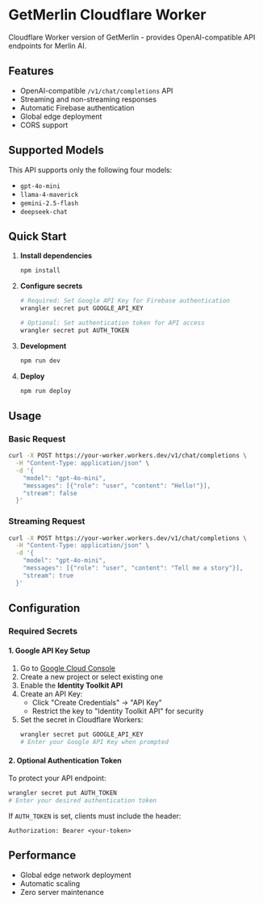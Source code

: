 # GetMerlin Cloudflare Worker

Cloudflare Worker version of GetMerlin - provides OpenAI-compatible API endpoints for Merlin AI.

## Features

- OpenAI-compatible `/v1/chat/completions` API
- Streaming and non-streaming responses
- Automatic Firebase authentication
- Global edge deployment
- CORS support

## Supported Models

This API supports only the following four models:

- `gpt-4o-mini`
- `llama-4-maverick`
- `gemini-2.5-flash`
- `deepseek-chat`

## Quick Start

1. **Install dependencies**
   ```bash
   npm install
   ```

2. **Configure secrets**
   ```bash
   # Required: Set Google API Key for Firebase authentication
   wrangler secret put GOOGLE_API_KEY

   # Optional: Set authentication token for API access
   wrangler secret put AUTH_TOKEN
   ```

3. **Development**
   ```bash
   npm run dev
   ```

4. **Deploy**
   ```bash
   npm run deploy
   ```

## Usage

### Basic Request
```bash
curl -X POST https://your-worker.workers.dev/v1/chat/completions \
  -H "Content-Type: application/json" \
  -d '{
    "model": "gpt-4o-mini",
    "messages": [{"role": "user", "content": "Hello!"}],
    "stream": false
  }'
```

### Streaming Request
```bash
curl -X POST https://your-worker.workers.dev/v1/chat/completions \
  -H "Content-Type: application/json" \
  -d '{
    "model": "gpt-4o-mini",
    "messages": [{"role": "user", "content": "Tell me a story"}],
    "stream": true
  }'
```

## Configuration

### Required Secrets

#### 1. Google API Key Setup

1. Go to [Google Cloud Console](https://console.cloud.google.com/apis/credentials)
2. Create a new project or select existing one
3. Enable the **Identity Toolkit API**
4. Create an API Key:
   - Click "Create Credentials" → "API Key"
   - Restrict the key to "Identity Toolkit API" for security
5. Set the secret in Cloudflare Workers:
   ```bash
   wrangler secret put GOOGLE_API_KEY
   # Enter your Google API Key when prompted
   ```

#### 2. Optional Authentication Token

To protect your API endpoint:
```bash
wrangler secret put AUTH_TOKEN
# Enter your desired authentication token
```

If `AUTH_TOKEN` is set, clients must include the header:
```
Authorization: Bearer <your-token>
```

## Performance

- Global edge network deployment
- Automatic scaling
- Zero server maintenance
